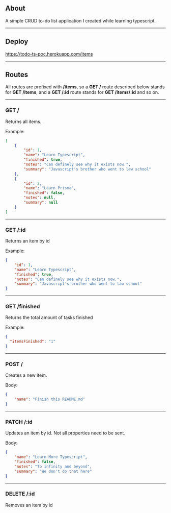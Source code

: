 ## About
A simple CRUD to-do list application I created while learning typescript.
___
## Deploy
https://todo-ts-poc.herokuapp.com/items
___
## Routes
All routes are prefixed with **/items**, so a **GET /** route described below stands for **GET /items**, and a **GET /:id** route stands for **GET /items/:id** and so on.
___
### **GET /**
Returns all items.

Example:
```json
[
    {
        "id": 1,
        "name": "Learn Typescript",
        "finished": true,
        "notes": "Can definely see why it exists now.",
        "summary": "Javascript's brother who went to law school"
    },
    {
        "id": 2,
        "name": "Learn Prisma",
        "finished": false,
        "notes": null,
        "summary": null
    }
]
```
___

### **GET /:id**
Returns an item by id

Example:
```json
{
    "id": 1,
    "name": "Learn Typescript",
    "finished": true,
    "notes": "Can definely see why it exists now.",
    "summary": "Javascript's brother who went to law school"
}
```
___

### **GET /finished**
Returns the total amount of tasks finished

Example:
```json
{
  "itemsFinished": "1"
}
```
___

### **POST /**
Creates a new item.

Body:
```json
{
    "name": "Finish this README.md"
}
```
___

### **PATCH /:id**
Updates an item by id. Not all properties need to be sent.

Body:
```json
{
    "name": "Learn More Typescript",
    "finished": false,
    "notes": "To infinity and beyond",
    "summary": "We don't do that here"
}
```
___

### **DELETE /:id**
Removes an item by id